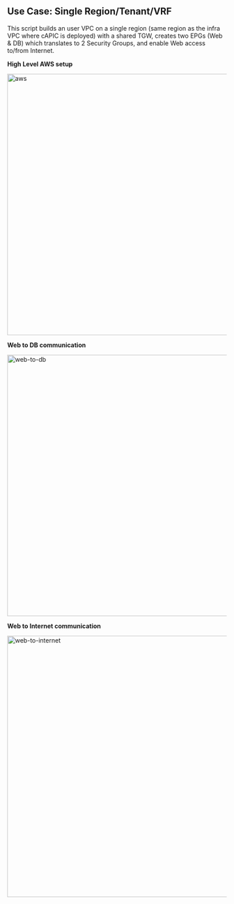 ## Use Case: Single Region/Tenant/VRF

This script builds an user VPC on a single region (same region as the infra VPC where cAPIC is deployed) with a shared TGW, creates two EPGs (Web & DB) which translates to 2 Security Groups, and enable Web access to/from Internet.

**High Level AWS setup**

<img width="600" alt="aws" src="https://github.com/marinalf/cloudaci-demo-terraform-aws/blob/main/images/aws.png">

**Web to DB communication**

<img width="600" alt="web-to-db" src="https://github.com/marinalf/cloudaci-demo-terraform-aws/blob/main/images/web-to-db.png">

**Web to Internet communication**

<img width="600" alt="web-to-internet" src="https://github.com/marinalf/cloudaci-demo-terraform-aws/blob/main/images/web-to-internet.png">
